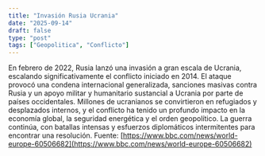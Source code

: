 ```yaml
---
title: "Invasión Rusia Ucrania"
date: "2025-09-14"
draft: false
type: "post"
tags: ["Geopolitica", "Conflicto"]
---
```


En febrero de 2022, Rusia lanzó una invasión a gran escala de Ucrania, escalando significativamente el conflicto iniciado en 2014. El ataque provocó una condena internacional generalizada, sanciones masivas contra Rusia y un apoyo militar y humanitario sustancial a Ucrania por parte de países occidentales. Millones de ucranianos se convirtieron en refugiados y desplazados internos, y el conflicto ha tenido un profundo impacto en la economía global, la seguridad energética y el orden geopolítico. La guerra continúa, con batallas intensas y esfuerzos diplomáticos intermitentes para encontrar una resolución.
Fuente: [https://www.bbc.com/news/world-europe-60506682](https://www.bbc.com/news/world-europe-60506682)
